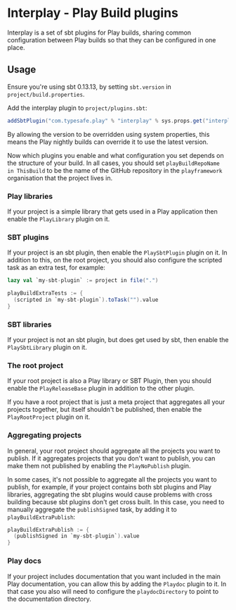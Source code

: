 # Interplay - Play Build plugins

Interplay is a set of sbt plugins for Play builds, sharing common configuration between Play builds so that they can be configured in one place.

## Usage

Ensure you're using sbt 0.13.13, by setting `sbt.version` in `project/build.properties`.

Add the interplay plugin to `project/plugins.sbt`:

```scala
addSbtPlugin("com.typesafe.play" % "interplay" % sys.props.get("interplay.version").getOrElse("1.3.0"))
```

By allowing the version to be overridden using system properties, this means the Play nightly builds can override it to use the latest version.

Now which plugins you enable and what configuration you set depends on the structure of your build.  In all cases, you should set `playBuildRepoName in ThisBuild` to be the name of the GitHub repository in the `playframework` organisation that the project lives in.

### Play libraries

If your project is a simple library that gets used in a Play application then enable the `PlayLibrary` plugin on it.

### SBT plugins

If your project is an sbt plugin, then enable the `PlaySbtPlugin` plugin on it.  In addition to this, on the root project, you should also configure the scripted task as an extra test, for example:

```scala
lazy val `my-sbt-plugin` := project in file(".")

playBuildExtraTests := {
  (scripted in `my-sbt-plugin`).toTask("").value
}
```

### SBT libraries

If your project is not an sbt plugin, but does get used by sbt, then enable the `PlaySbtLibrary` plugin on it.

### The root project

If your root project is also a Play library or SBT Plugin, then you should enable the `PlayReleaseBase` plugin in addition to the other plugin.

If you have a root project that is just a meta project that aggregates all your projects together, but itself shouldn't be published, then enable the `PlayRootProject` plugin on it.

### Aggregating projects

In general, your root project should aggregate all the projects you want to publish.  If it aggregates projects that you don't want to publish, you can make them not published by enabling the `PlayNoPublish` plugin.

In some cases, it's not possible to aggregate all the projects you want to publish, for example, if your project contains both sbt plugins and Play libraries, aggregating the sbt plugins would cause problems with cross building because sbt plugins don't get cross built.  In this case, you need to manually aggregate the `publishSigned` task, by adding it to `playBuildExtraPublish`:

```scala
playBuildExtraPublish := {
  (publishSigned in `my-sbt-plugin`).value
}
```

### Play docs

If your project includes documentation that you want included in the main Play documentation, you can allow this by adding the `Playdoc` plugin to it.  In that case you also will need to configure the `playdocDirectory` to point to the documentation directory.
